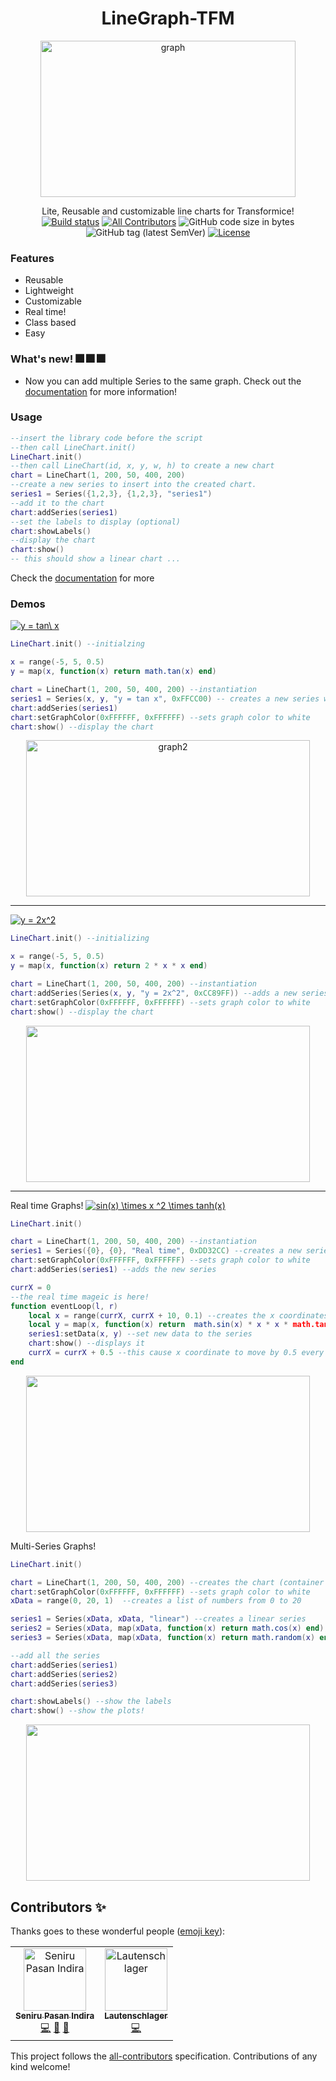 

<h1 align='center'>LineGraph-TFM</h1>
<p align='center'><a href="https://ibb.co/d2vWYHC"><img src="https://i.ibb.co/cF9gnsf/graph.png" alt="graph" border="0" width="90%" height="250"></a></p>
<p align='center'> 
 Lite, Reusable and customizable line charts for Transformice!
 <br> 
   <a href='https://github.com/Seniru/LineGraph-TFM/actions'><img alt='Build status' src='https://github.com/Seniru/LineGraph-TFM/workflows/Build%20and%20Deploy/badge.svg'></a>
   <a href='#contributors'><img src='https://img.shields.io/badge/all_contributors-2-orange.svg?style=flat-square' alt='All Contributors'></a>
  <img alt="GitHub code size in bytes" src="https://img.shields.io/github/languages/code-size/Seniru/LineGraph-TFM">
  <img alt="GitHub tag (latest SemVer)" src="https://img.shields.io/github/v/tag/Seniru/LineGraph-TFM?sort=semver">
  <a href='https://opensource.org/licenses/MIT'><img src='https://img.shields.io/badge/License-MIT-yellow.svg' alt='License'></a><br> 
</p>

### Features
- Reusable
- Lightweight
- Customizable
- Real time!
- Class based
- Easy

### What's new! :fireworks: :fireworks: :fireworks:

- Now you can add multiple Series to the same graph. Check out the 
[documentation](https://github.com/Seniru/LineGraph-TFM/blob/master/documentation.md) for more information!
### Usage
```lua
--insert the library code before the script
--then call LineChart.init()
LineChart.init()
--then call LineChart(id, x, y, w, h) to create a new chart
chart = LineChart(1, 200, 50, 400, 200)
--create a new series to insert into the created chart.
series1 = Series({1,2,3}, {1,2,3}, "series1")
--add it to the chart
chart:addSeries(series1)
--set the labels to display (optional)
chart:showLabels()
--display the chart
chart:show()
-- this should show a linear chart ...
```
Check the [documentation](https://github.com/Seniru/LineGraph-TFM/blob/master/documentation.md) for more

### Demos


<a href="https://www.codecogs.com/eqnedit.php?latex=y&space;=&space;tan\&space;x" target="_blank"><img src="https://latex.codecogs.com/gif.latex?y&space;=&space;tan\&space;x" title="y = tan\ x" /></a>

```lua
LineChart.init() --initialzing

x = range(-5, 5, 0.5)
y = map(x, function(x) return math.tan(x) end)

chart = LineChart(1, 200, 50, 400, 200) --instantiation
series1 = Series(x, y, "y = tan x", 0xFFCC00) -- creates a new series with yellowish-orange color
chart:addSeries(series1)
chart:setGraphColor(0xFFFFFF, 0xFFFFFF) --sets graph color to white
chart:show() --display the chart

```
<p align='center'>
<a href="https://ibb.co/609mvks"><img src="https://i.ibb.co/1GyLsk2/graph2.png" alt="graph2" border="0" width=95% height=250></a>
</p>
<hr>

<a href="https://www.codecogs.com/eqnedit.php?latex=\inline&space;y&space;=&space;2x^2" target="_blank"><img src="https://latex.codecogs.com/gif.latex?\inline&space;y&space;=&space;2x^2" title="y = 2x^2" /></a>

```lua
LineChart.init() --initializing

x = range(-5, 5, 0.5)
y = map(x, function(x) return 2 * x * x end)

chart = LineChart(1, 200, 50, 400, 200) --instantiation
chart:addSeries(Series(x, y, "y = 2x^2", 0xCC89FF)) --adds a new series with color purple
chart:setGraphColor(0xFFFFFF, 0xFFFFFF) --sets graph color to white
chart:show() --display the chart
```
<p align='center'><img src='https://i.imgur.com/TulCY9W.png' width=95% height=250></p>
<hr>

Real time Graphs! <a href="https://www.codecogs.com/eqnedit.php?latex=\inline&space;sin(x)&space;\times&space;x&space;^2&space;\times&space;tanh(x)" target="_blank"><img src="https://latex.codecogs.com/gif.latex?\inline&space;sin(x)&space;\times&space;x&space;^2&space;\times&space;tanh(x)" title="sin(x) \times x ^2 \times tanh(x)" /></a>
```lua
LineChart.init()

chart = LineChart(1, 200, 50, 400, 200) --instantiation
series1 = Series({0}, {0}, "Real time", 0xDD32CC) --creates a new series
chart:setGraphColor(0xFFFFFF, 0xFFFFFF) --sets graph color to white
chart:addSeries(series1) --adds the new series

currX = 0
--the real time mageic is here!
function eventLoop(l, r)
	local x = range(currX, currX + 10, 0.1) --creates the x coordinates
	local y = map(x, function(x) return  math.sin(x) * x * x * math.tanh(x) end ) --maps x values to the specified function
	series1:setData(x, y) --set new data to the series
	chart:show() --displays it
	currX = currX + 0.5 --this cause x coordinate to move by 0.5 every 500ms
end
```
<p align='center'>
	<img src='https://media.giphy.com/media/ZbSt4f4p32yU0est9S/giphy.gif' width=95% height=250>
</p>

Multi-Series Graphs! 

```lua
LineChart.init()

chart = LineChart(1, 200, 50, 400, 200) --creates the chart (container for the series)
chart:setGraphColor(0xFFFFFF, 0xFFFFFF) --sets graph color to white
xData = range(0, 20, 1)  --creates a list of numbers from 0 to 20

series1 = Series(xData, xData, "linear") --creates a linear series
series2 = Series(xData, map(xData, function(x) return math.cos(x) end), "y = cos x") --creates a series which maps 'y' values to the 'tan x' value
series3 = Series(xData, map(xData, function(x) return math.random(x) end), "random") --creates a series which maps 'y' values randomly to 'x'

--add all the series
chart:addSeries(series1)
chart:addSeries(series2)
chart:addSeries(series3)

chart:showLabels() --show the labels
chart:show() --show the plots!
```
<p align='center'>
	<img src='https://i.ibb.co/F7w6sFp/Capt32ure.png' width=95% height=250>
</p>


## Contributors ✨

Thanks goes to these wonderful people ([emoji key](https://allcontributors.org/docs/en/emoji-key)):

<!-- ALL-CONTRIBUTORS-LIST:START - Do not remove or modify this section -->
<!-- prettier-ignore -->
<table>
  <tr>
    <td align="center"><a href="https://github.com/Seniru"><img src="https://avatars2.githubusercontent.com/u/34127015?v=4" width="100px;" alt="Seniru Pasan Indira"/><br /><sub><b>Seniru Pasan Indira</b></sub></a><br /><a href="https://github.com/Seniru/LineGraph-TFM/commits?author=Seniru" title="Code">💻</a> <a href="https://github.com/Seniru/LineGraph-TFM/commits?author=Seniru" title="Documentation">📖</a> <a href="#design-Seniru" title="Design">🎨</a></td>
    <td align="center"><a href="http://bit.ly/laut-id"><img src="https://avatars2.githubusercontent.com/u/26045253?v=4" width="100px;" alt="Lautenschlager"/><br /><sub><b>Lautenschlager</b></sub></a><br /><a href="https://github.com/Seniru/LineGraph-TFM/commits?author=Lautenschlager-id" title="Code">💻</a></td>
  </tr>
</table>

<!-- ALL-CONTRIBUTORS-LIST:END -->

This project follows the [all-contributors](https://github.com/all-contributors/all-contributors) specification. Contributions of any kind welcome!
<!--stackedit_data:
eyJoaXN0b3J5IjpbMTA5ODM5NzldfQ==
-->
